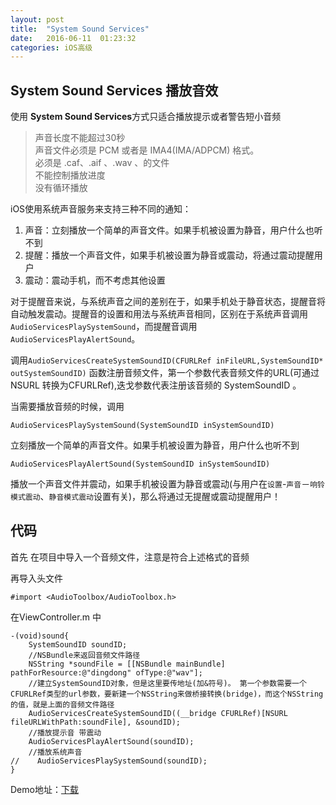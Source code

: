 ```yaml
---
layout: post
title:  "System Sound Services"
date:   2016-06-11  01:23:32
categories: iOS高级
---
```


## System Sound Services 播放音效

使用 **System Sound Services**方式只适合播放提示或者警告短小音频

> 声音长度不能超过30秒  
> 声音文件必须是 PCM 或者是 IMA4(IMA/ADPCM) 格式。  
> 必须是 .caf、.aif 、.wav 、的文件  
> 不能控制播放进度  
> 没有循环播放  

iOS使用系统声音服务来支持三种不同的通知：

1.	声音：立刻播放一个简单的声音文件。如果手机被设置为静音，用户什么也听不到
2.	提醒：播放一个声音文件，如果手机被设置为静音或震动，将通过震动提醒用户
3.	震动：震动手机，而不考虑其他设置

对于提醒音来说，与系统声音之间的差别在于，如果手机处于静音状态，提醒音将自动触发震动。提醒音的设置和用法与系统声音相同，区别在于系统声音调用 `AudioServicesPlaySystemSound`，而提醒音调用`AudioServicesPlayAlertSound`。


调用`AudioServicesCreateSystemSoundID(CFURLRef inFileURL,SystemSoundID* outSystemSoundID)` 函数注册音频文件，第一个参数代表音频文件的URL(可通过NSURL 转换为CFURLRef),迭戈参数代表注册该音频的 SystemSoundID 。

当需要播放音频的时候，调用

`AudioServicesPlaySystemSound(SystemSoundID inSystemSoundID) ` 

立刻播放一个简单的声音文件。如果手机被设置为静音，用户什么也听不到

 `AudioServicesPlayAlertSound(SystemSoundID inSystemSoundID) ` 

播放一个声音文件并震动，如果手机被设置为静音或震动(与用户在`设置`-`声音`－`响铃模式震动`、`静音模式震动`设置有关)，那么将通过无提醒或震动提醒用户！

## 代码


首先  在项目中导入一个音频文件，注意是符合上述格式的音频

再导入头文件 

```
#import <AudioToolbox/AudioToolbox.h>
```

在ViewController.m 中

```
-(void)sound{
    SystemSoundID soundID;
    //NSBundle来返回音频文件路径
    NSString *soundFile = [[NSBundle mainBundle] pathForResource:@"dingdong" ofType:@"wav"];
    //建立SystemSoundID对象，但是这里要传地址(加&符号)。 第一个参数需要一个CFURLRef类型的url参数，要新建一个NSString来做桥接转换(bridge)，而这个NSString的值，就是上面的音频文件路径
    AudioServicesCreateSystemSoundID((__bridge CFURLRef)[NSURL fileURLWithPath:soundFile], &soundID);
    //播放提示音 带震动
    AudioServicesPlayAlertSound(soundID);
    //播放系统声音
//    AudioServicesPlaySystemSound(soundID);
}
```

Demo地址：[下载](https://github.com/QuTianbai/SystemSoundServicesTest)

